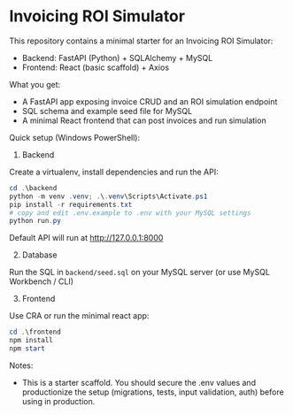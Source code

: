 # Invoicing ROI Simulator

This repository contains a minimal starter for an Invoicing ROI Simulator:
- Backend: FastAPI (Python) + SQLAlchemy + MySQL
- Frontend: React (basic scaffold) + Axios

What you get:
- A FastAPI app exposing invoice CRUD and an ROI simulation endpoint
- SQL schema and example seed file for MySQL
- A minimal React frontend that can post invoices and run simulation

Quick setup (Windows PowerShell):

1) Backend

Create a virtualenv, install dependencies and run the API:

```powershell
cd .\backend
python -m venv .venv; .\.venv\Scripts\Activate.ps1
pip install -r requirements.txt
# copy and edit .env.example to .env with your MySQL settings
python run.py
```

Default API will run at http://127.0.0.1:8000

2) Database

Run the SQL in `backend/seed.sql` on your MySQL server (or use MySQL Workbench / CLI)

3) Frontend

Use CRA or run the minimal react app:

```powershell
cd .\frontend
npm install
npm start
```

Notes:
- This is a starter scaffold. You should secure the .env values and productionize the setup (migrations, tests, input validation, auth) before using in production.
